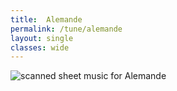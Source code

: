 ```yaml
---
title:  Alemande
permalink: /tune/alemande
layout: single
classes: wide
---
```


<img src="/tune/scan/alemande.jpg" alt="scanned sheet music for Alemande">

